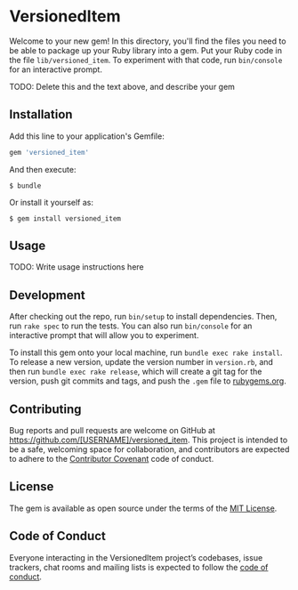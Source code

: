 # VersionedItem

Welcome to your new gem! In this directory, you'll find the files you need to be able to package up your Ruby library into a gem. Put your Ruby code in the file `lib/versioned_item`. To experiment with that code, run `bin/console` for an interactive prompt.

TODO: Delete this and the text above, and describe your gem

## Installation

Add this line to your application's Gemfile:

```ruby
gem 'versioned_item'
```

And then execute:

    $ bundle

Or install it yourself as:

    $ gem install versioned_item

## Usage

TODO: Write usage instructions here

## Development

After checking out the repo, run `bin/setup` to install dependencies. Then, run `rake spec` to run the tests. You can also run `bin/console` for an interactive prompt that will allow you to experiment.

To install this gem onto your local machine, run `bundle exec rake install`. To release a new version, update the version number in `version.rb`, and then run `bundle exec rake release`, which will create a git tag for the version, push git commits and tags, and push the `.gem` file to [rubygems.org](https://rubygems.org).

## Contributing

Bug reports and pull requests are welcome on GitHub at https://github.com/[USERNAME]/versioned_item. This project is intended to be a safe, welcoming space for collaboration, and contributors are expected to adhere to the [Contributor Covenant](http://contributor-covenant.org) code of conduct.

## License

The gem is available as open source under the terms of the [MIT License](https://opensource.org/licenses/MIT).

## Code of Conduct

Everyone interacting in the VersionedItem project’s codebases, issue trackers, chat rooms and mailing lists is expected to follow the [code of conduct](https://github.com/[USERNAME]/versioned_item/blob/master/CODE_OF_CONDUCT.md).
